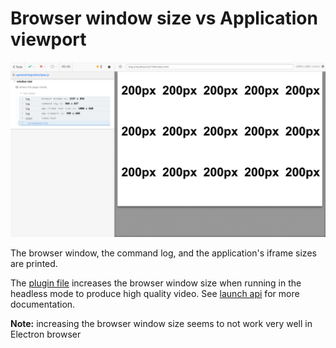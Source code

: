 # Browser window size vs Application viewport

![Showing the window dimensions](images/page.png)

The browser window, the command log, and the application's iframe sizes are printed.

The [plugin file](./cypress/plugins/index.js) increases the browser window size when running in the headless mode to produce high quality video. See [launch api](https://on.cypress.io/browser-launch-api) for more documentation.

**Note:** increasing the browser window size seems to not work very well in Electron browser
